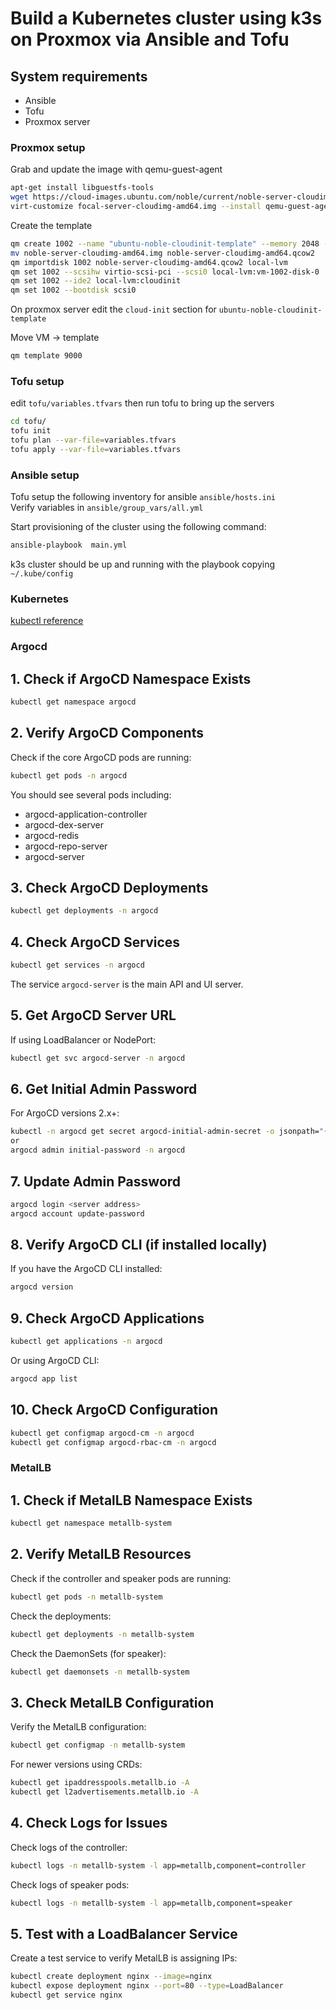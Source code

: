 # Build a Kubernetes cluster using k3s on Proxmox via Ansible and Tofu

## System requirements

* Ansible
* Tofu
* Proxmox server

### Proxmox setup

Grab and update the image with qemu-guest-agent

```bash
apt-get install libguestfs-tools
wget https://cloud-images.ubuntu.com/noble/current/noble-server-cloudimg-amd64.img
virt-customize focal-server-cloudimg-amd64.img --install qemu-guest-agent
```

Create the template

```bash
qm create 1002 --name "ubuntu-noble-cloudinit-template" --memory 2048 --net0 virtio,bridge=vmbr0
mv noble-server-cloudimg-amd64.img noble-server-cloudimg-amd64.qcow2
qm importdisk 1002 noble-server-cloudimg-amd64.qcow2 local-lvm
qm set 1002 --scsihw virtio-scsi-pci --scsi0 local-lvm:vm-1002-disk-0
qm set 1002 --ide2 local-lvm:cloudinit
qm set 1002 --bootdisk scsi0
```
On proxmox server edit the `cloud-init` section for `ubuntu-noble-cloudinit-template`

Move VM -> template

```bash
qm template 9000
```

### Tofu setup

edit `tofu/variables.tfvars` then run tofu to bring up the servers

```bash
cd tofu/
tofu init
tofu plan --var-file=variables.tfvars
tofu apply --var-file=variables.tfvars
```

### Ansible setup

Tofu setup the following inventory for ansible `ansible/hosts.ini`<br>
Verify variables in `ansible/group_vars/all.yml`

Start provisioning of the cluster using the following command:

```bash
ansible-playbook  main.yml
```

k3s cluster should be up and running with the playbook copying `~/.kube/config`

### Kubernetes

[kubectl reference](https://kubernetes.io/docs/reference/kubectl/quick-reference/)

### Argocd

## 1. Check if ArgoCD Namespace Exists

```bash
kubectl get namespace argocd
```

## 2. Verify ArgoCD Components

Check if the core ArgoCD pods are running:
```bash
kubectl get pods -n argocd
```

You should see several pods including:
- argocd-application-controller
- argocd-dex-server
- argocd-redis
- argocd-repo-server
- argocd-server

## 3. Check ArgoCD Deployments

```bash
kubectl get deployments -n argocd
```

## 4. Check ArgoCD Services

```bash
kubectl get services -n argocd
```

The service `argocd-server` is the main API and UI server.

## 5. Get ArgoCD Server URL

If using LoadBalancer or NodePort:
```bash
kubectl get svc argocd-server -n argocd
```

## 6. Get Initial Admin Password

For ArgoCD versions 2.x+:
```bash
kubectl -n argocd get secret argocd-initial-admin-secret -o jsonpath="{.data.password}" | base64 -d
or
argocd admin initial-password -n argocd
```

## 7. Update Admin Password

```bash
argocd login <server address>
argocd account update-password
```

## 8. Verify ArgoCD CLI (if installed locally)

If you have the ArgoCD CLI installed:
```bash
argocd version
```

## 9. Check ArgoCD Applications

```bash
kubectl get applications -n argocd
```

Or using ArgoCD CLI:
```bash
argocd app list
```

## 10. Check ArgoCD Configuration

```bash
kubectl get configmap argocd-cm -n argocd
kubectl get configmap argocd-rbac-cm -n argocd
```

### MetalLB

## 1. Check if MetalLB Namespace Exists

```bash
kubectl get namespace metallb-system
```

## 2. Verify MetalLB Resources

Check if the controller and speaker pods are running:
```bash
kubectl get pods -n metallb-system
```

Check the deployments:
```bash
kubectl get deployments -n metallb-system
```

Check the DaemonSets (for speaker):
```bash
kubectl get daemonsets -n metallb-system
```

## 3. Check MetalLB Configuration

Verify the MetalLB configuration:
```bash
kubectl get configmap -n metallb-system
```

For newer versions using CRDs:
```bash
kubectl get ipaddresspools.metallb.io -A
kubectl get l2advertisements.metallb.io -A
```

## 4. Check Logs for Issues

Check logs of the controller:
```bash
kubectl logs -n metallb-system -l app=metallb,component=controller
```

Check logs of speaker pods:
```bash
kubectl logs -n metallb-system -l app=metallb,component=speaker
```

## 5. Test with a LoadBalancer Service

Create a test service to verify MetalLB is assigning IPs:
```bash
kubectl create deployment nginx --image=nginx
kubectl expose deployment nginx --port=80 --type=LoadBalancer
kubectl get service nginx
```
